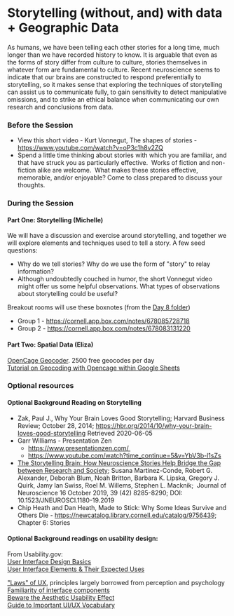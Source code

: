 # Storytelling (without, and) with data + Geographic Data
As humans, we have been telling each other stories for a long time, much longer than we have recorded history to know.  It is arguable that even as the forms of story differ from culture to culture, stories themselves in whatever form are fundamental to culture.  Recent neuroscience seems to indicate that our brains are constructed to respond preferentially to storytelling, so it makes sense that exploring the techniques of storytelling can assist us to communicate fully, to gain sensitivity to detect manipulative omissions, and to strike an ethical balance when communicating our own research and conclusions from data.  
 
### Before the Session
* View this short video - Kurt Vonnegut, The shapes of stories - https://www.youtube.com/watch?v=oP3c1h8v2ZQ
* Spend a little time thinking about stories with which you are familiar, and that have struck you as particularly effective.  Works of fiction and non-fiction alike are welcome.  What makes these stories effective, memorable, and/or enjoyable? Come to class prepared to discuss your thoughts.

### During the Session

#### Part One: Storytelling (Michelle) 
We will have a discussion and exercise around storytelling, and together we will explore elements and techniques used to tell a story. A few seed questions: 
* Why do we tell stories? Why do we use the form of "story" to relay information?
* Although undoubtedly couched in humor, the short Vonnegut video might offer us some helpful observations. What types of observations about storytelling could be useful? 

Breakout rooms will use these boxnotes (from the [Day 8 folder](https://cornell.app.box.com/folder/114727730293))
* Group 1 - https://cornell.app.box.com/notes/678085728718
* Group 2 - https://cornell.app.box.com/notes/678083131220

#### Part Two: Spatial Data (Eliza)   

[OpenCage Geocoder](https://opencagedata.com/). 2500 free geocodes per day  
[Tutorial on Geocoding with Opencage within Google Sheets](https://opencagedata.com/tutorials/geocode-in-googledocs)

### Optional resources

#### Optional Background Reading on Storytelling
* Zak, Paul J., Why Your Brain Loves Good Storytelling; Harvard Business Review; October 28, 2014; https://hbr.org/2014/10/why-your-brain-loves-good-storytelling Retrieved 2020-06-05
* Garr Williams - Presentation Zen 
  * https://www.presentationzen.com/ 
  * https://www.youtube.com/watch?time_continue=5&v=YbV3b-l1sZs
* [The Storytelling Brain: How Neuroscience Stories Help Bridge the Gap between Research and Society](https://www.jneurosci.org/content/39/42/8285); Susana Martinez-Conde, Robert G. Alexander, Deborah Blum, Noah Britton, Barbara K. Lipska, Gregory J. Quirk, Jamy Ian Swiss, Roel M. Willems, Stephen L. Macknik;  Journal of Neuroscience 16 October 2019, 39 (42) 8285-8290; DOI: 10.1523/JNEUROSCI.1180-19.2019
* Chip Heath and Dan Heath, Made to Stick: Why Some Ideas Survive and Others Die - https://newcatalog.library.cornell.edu/catalog/9756439; Chapter 6: Stories

#### Optional Background readings on usability design:  
From Usability.gov:  
[User Interface Design Basics]( https://www.usability.gov/what-and-why/user-interface-design.html)  
[User Interface Elements & Their Expected Uses](https://www.usability.gov/how-to-and-tools/methods/user-interface-elements.html)  

["Laws" of UX](https://lawsofux.com/), principles largely borrowed from perception and psychology  
[Familiarity of interface components](https://www.nngroup.com/articles/match-system-real-world/)  
[Beware the Aesthetic Usability Effect]( https://www.nngroup.com/articles/aesthetic-usability-effect/)  
[Guide to Important UI/UX Vocabulary](https://djangostars.com/blog/ui-ux-terms-everyone-should-know/) 


